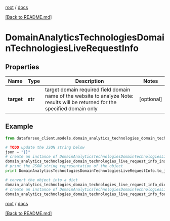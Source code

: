 [root](./../ "root") / [docs](./ "docs")

[[Back to README.md]](./../README.md "[Back to README.md]")

# DomainAnalyticsTechnologiesDomainTechnologiesLiveRequestInfo

## Properties

Name | Type | Description | Notes
------------ | ------------- | ------------- | -------------
**target** | **str** | target domain required field domain name of the website to analyze Note: results will be returned for the specified domain only | [optional]

## Example

```python
from dataforseo_client.models.domain_analytics_technologies_domain_technologies_live_request_info import DomainAnalyticsTechnologiesDomainTechnologiesLiveRequestInfo

# TODO update the JSON string below
json = "{}"
# create an instance of DomainAnalyticsTechnologiesDomainTechnologiesLiveRequestInfo from a JSON string
domain_analytics_technologies_domain_technologies_live_request_info_instance = DomainAnalyticsTechnologiesDomainTechnologiesLiveRequestInfo.from_json(json)
# print the JSON string representation of the object
print DomainAnalyticsTechnologiesDomainTechnologiesLiveRequestInfo.to_json()

# convert the object into a dict
domain_analytics_technologies_domain_technologies_live_request_info_dict = domain_analytics_technologies_domain_technologies_live_request_info_instance.to_dict()
# create an instance of DomainAnalyticsTechnologiesDomainTechnologiesLiveRequestInfo from a dict
domain_analytics_technologies_domain_technologies_live_request_info_form_dict = domain_analytics_technologies_domain_technologies_live_request_info.from_dict(domain_analytics_technologies_domain_technologies_live_request_info_dict)
```

  

[root](./../ "root") / [docs](./ "docs")

[[Back to README.md]](./../README.md "[Back to README.md]")